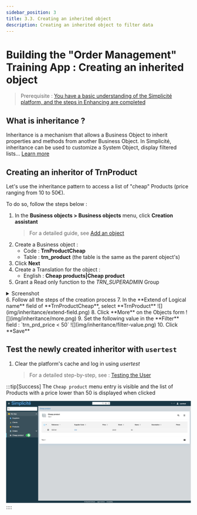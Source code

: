 ```yaml
---
sidebar_position: 3
title: 3.3. Creating an inherited object
description: Creating an inherited object to filter data
---
```


# Building the "Order Management" Training App : Creating an inherited object

> Prerequisite : [You have a basic understanding of the Simplicité platform, and the steps in Enhancing are completed](/category/2-expanding-your-app)


## What is inheritance ?

Inheritance is a mechanism that allows a Business Object to inherit properties and methods from another Business Object. In Simplicité, inheritance can be used to customize a System Object, display filtered lists... [Learn more](/platform/businessobjects/business-objects.md#configuration)

## Creating an inheritor of TrnProduct

Let's use the inheritance pattern to access a list of "cheap" Products (price ranging from 10 to 50€).

To do so, follow the steps below :
1. In the **Business objects > Business objects** menu, click **Creation assistant** 
    > For a detailed guide, see [Add an object](/tutorial/expanding/addobjects)
2. Create a Business object :
    - Code : **TrnProductCheap**
    - Table : **trn_product** (the table is the same as the parent object's)
3. Click **Next**
4. Create a Translation for the object :
    - English : **Cheap products|Cheap product**
5. Grant a Read only function to the *TRN_SUPERADMIN* Group  
<details>
    <summary>Screenshot</summary>

    ![](img/inheritance/add-grant.png)
</details>
6. Follow all the steps of the creation process
7. In the **Extend of Logical name** field of **TrnProductCheap**, select **TrnProduct**  
    ![](img/inheritance/extend-field.png)
8. Click **More** on the Objects form  
    ![](img/inheritance/more.png)
9. Set the following value in the **Filter** field : `trn_prd_price < 50`   
    ![](img/inheritance/filter-value.png)
10. Click **Save**


## Test the newly created inheritor with `usertest` 

1. Clear the platform's cache and log in using *usertest*
    > For a detailed step-by-step, see : [Testing the User](/tutorial/getting-started/user#activating-and-testing-the-user)

:::tip[Success]
The `Cheap product` menu entry is visible and the list of Products with a price lower than 50 is displayed when clicked  

![](img/inheritance/success.png)
::::